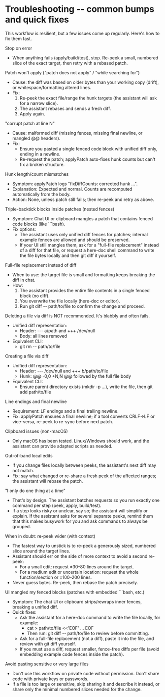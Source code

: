 # Troubleshooting -- common bumps and quick fixes

This workflow is resilient, but a few issues come up regularly. Here's how to fix them fast.

Stop on error
- When anything fails (apply/build/test), stop. Re-peek a small, numbered slice of the exact target, then retry with a rebased patch.

Patch won't apply ("patch does not apply" / "while searching for")
- Cause: the diff was based on older bytes than your working copy (drift), or whitespace/formatting altered lines.
- Fix:
  1) Re-peek the exact file/range the hunk targets (the assistant will ask for a narrow slice).
  2) The assistant rebases and sends a fresh diff.
  3) Apply again.

"corrupt patch at line N"
- Cause: malformed diff (missing fences, missing final newline, or mangled @@ headers).
- Fix:
  - Ensure you pasted a single fenced code block with unified diff only, ending in a newline.
  - Re-request the patch; applyPatch auto-fixes hunk counts but can't fix a broken structure.

Hunk length/count mismatches
- Symptom: applyPatch logs "fixDiffCounts: corrected hunk ...".
- Explanation: Expected and normal. Counts are recomputed automatically from the body.
- Action: None, unless patch still fails; then re-peek and retry as above.

Triple-backtick blocks inside patches (nested fences)
- Symptom: Chat UI or clipboard mangles a patch that contains fenced code blocks (like ```bash).
- Fix options:
  - The assistant uses only unified diff fences for patches; internal example fences are allowed and should be preserved.
  - If your UI still mangles them, ask for a "full-file replacement" instead of a diff for that file, or request a here-doc shell command to write the file bytes locally and then git diff it yourself.

Full-file replacement instead of diff
- When to use: the target file is small and formatting keeps breaking the diff in chat.
- How:
  1) The assistant provides the entire file contents in a single fenced block (no diff).
  2) You overwrite the file locally (here-doc or editor).
  3) Run git diff -- path/to/file to confirm the change and proceed.

Deleting a file via diff is NOT recommended. It's blabbly and often fails.
- Unified diff representation:
  - Header: --- a/path and +++ /dev/null
  - Body: all lines removed
- Equivalent CLI:
  - git rm -- path/to/file

Creating a file via diff
- Unified diff representation:
  - Header: --- /dev/null and +++ b/path/to/file
  - Hunk: @@ -0,0 +N,N @@ followed by the full file body
- Equivalent CLI:
  - Ensure parent directory exists (mkdir -p ...), write the file, then git add path/to/file

Line endings and final newline
- Requirement: LF endings and a final trailing newline.
- Fix: applyPatch ensures a final newline; if a tool converts CRLF->LF or vice-versa, re-peek to re-sync before next patch.

Clipboard issues (non-macOS)
- Only macOS has been tested. Linux/Windows should work, and the assistant can provide adapted scripts as needed.

Out-of-band local edits
- If you change files locally between peeks, the assistant's next diff may not match.
- Fix: say what changed or re-share a fresh peek of the affected ranges; the assistant will rebase the patch.

"I only do one thing at a time"
- That's by design. The assistant batches requests so you run exactly one command per step (peek, apply, build/test).
- If a step looks risky or unclear, say so; the assistant will simplify or explain. If the assistant asks for several separate peeks, remind them that this makes busywork for you and ask commands to always be grouped.

When in doubt: re-peek wider (with context)
- The fastest way to unstick is to re-peek a generously sized, numbered slice around the target lines.
- Assistant should err on the side of more context to avoid a second re-peek:
  - For a small edit: request ±30–80 lines around the target.
  - For a medium edit or uncertain location: request the whole function/section or ±100–200 lines.
- Never guess bytes. Re-peek, then rebase the patch precisely.

UI mangled my fenced blocks (patches with embedded ```bash, etc.)
- Symptom: The chat UI or clipboard strips/rewraps inner fences, breaking a unified diff.
- Quick fixes:
  - Ask the assistant for a here-doc command to write the file locally, for example:
    - cat > path/to/file <<'EOF' ... EOF
    - Then run: git diff -- path/to/file to review before committing.
  - Ask for a full-file replacement (not a diff), paste it into the file, and review with git diff yourself.
  - If you must use a diff, request smaller, fence-free diffs per file (avoid embedding example code fences inside the patch).

Avoid pasting sensitive or very large files
- Don't use this workflow on private code without permission. Don't share code with private keys or passwords.
- If a file is too large or sensitive, skip sharing it and describe it instead, or share only the minimal numbered slices needed for the change.

